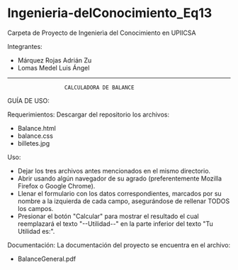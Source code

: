 # Ingenieria-delConocimiento_Eq13
Carpeta de Proyecto de Ingenierìa del Conocimiento en UPIICSA

Integrantes:
- Márquez Rojas Adrián Zu
- Lomas Medel Luis Ángel



*******************************************************************
                      CALCULADORA DE BALANCE 

GUÍA DE USO:

Requerimientos:
Descargar del repositorio los archivos:
- Balance.html
- balance.css
- billetes.jpg


Uso:
- Dejar los tres archivos antes mencionados en el mismo directorio.
- Abrir usando algún navegador de su agrado (preferentemente 
  Mozilla Firefox o Google Chrome).
- Llenar el formulario con los datos correspondientes, marcados
  por su nombre a la izquierda de cada campo, asegurándose de
  rellenar TODOS los campos.
- Presionar el botón "Calcular" para mostrar el resultado el cual
  reemplazará el texto "--Utilidad--" en la parte inferior del
  texto "Tu Utilidad es:". 

Documentación:
La documentación del proyecto se encuentra en el archivo:
- BalanceGeneral.pdf
